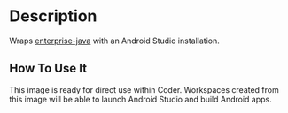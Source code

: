 # Description

Wraps [enterprise-java](../java/README.md) with an Android Studio installation.

## How To Use It

This image is ready for direct use within Coder. Workspaces created
from this image will be able to launch Android Studio and build Android apps.
